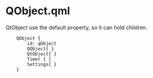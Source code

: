 # QObject.qml

QtObject use the default property, so it can hold children.


```
    QObject {
        id: qObject
        QObject{ }
        QtObject{ }
        Timer { }
        Settings{ }
    }
```
